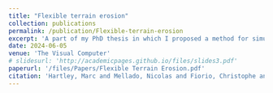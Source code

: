 ```yaml
---
title: "Flexible terrain erosion"
collection: publications
permalink: /publication/Flexible-terrain-erosion
excerpt: 'A part of my PhD thesis in which I proposed a method for simulating erosion on a virtual terrain without the terrain representation constraint'
date: 2024-06-05
venue: 'The Visual Computer'
# slidesurl: 'http://academicpages.github.io/files/slides3.pdf'
paperurl: '/files/Papers/Flexible Terrain Erosion.pdf'
citation: 'Hartley, Marc and Mellado, Nicolas and Fiorio, Christophe and Faraj, Noura. Flexible terrain erosion (2024)'
---
```

